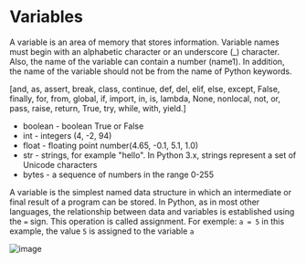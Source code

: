 # Variables

A variable is an area of ​​memory that stores information. Variable names must begin with an alphabetic character or an underscore (_) character.
Also, the name of the variable can contain a number (name1).
In addition, the name of the variable should not be from the name of Python keywords.

[and, as, assert, break, class, continue, def, del, elif, else, except, False, finally, for, from, global, if, import, in, is, lambda, None, nonlocal, not, or, pass, raise, return, True, try, while, with, yield.]


* boolean - boolean True or False
* int - integers (4, -2, 94)
* float - floating point number(4.65, -0.1, 5.1, 1.0)
* str - strings, for example "hello". In Python 3.x, strings represent a set of Unicode characters
* bytes - a sequence of numbers in the range 0-255


A variable is the simplest named data structure in which an intermediate or final result of a program can be stored.
In Python, as in most other languages, the relationship between data and variables is established using the ```=``` sign. This operation is called assignment.
For exemple: ```a = 5```
in this example, the value ```5``` is assigned to the variable ```a```

![image](https://user-images.githubusercontent.com/70141250/127202632-e984a314-9e9d-44a6-a644-82423b625906.png)

